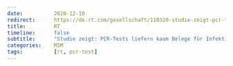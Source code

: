 ```yaml
---
date:          2020-12-10
redirect:      https://de.rt.com/gesellschaft/110320-studie-zeigt-pcr-tests-liefern/
title:         RT
timeline:      false
subtitle:      "Studie zeigt: PCR-Tests liefern kaum Belege für Infektiosität"
categories:    MSM
tags:          [rt, pcr-test]
---
```

